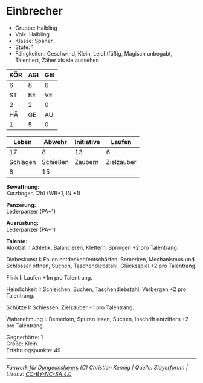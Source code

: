 # Einbrecher  
- Gruppe: Halbling  
- Volk: Halbling  
- Klasse: Späher  
- Stufe: 1  
- Fähigkeiten: Geschwind, Klein, Leichtfüßig, Magisch unbegabt, Talentiert, Zäher als sie aussehen  


| KÖR | AGI | GEI |  
| --- | --- | --- |  
| 6   | 8   | 6   |
| ST  | BE  | VE  |  
| 2   | 2   | 0   |
| HÄ  | GE  | AU  |  
| 1   | 5   | 0   |


| Leben    | Abwehr   | Initiative | Laufen     |
| -------- | -------- | ---------- | ---------- |
| 17       | 8        | 13         | 6          |
| Schlagen | Schießen | Zaubern    | Zielzauber |
| 8        | 15       |            |            |

**Bewaffnung:**  
Kurzbogen (2h) (WB+1, INI+1)

**Panzerung:**  
Lederpanzer (PA+1)

**Ausrüstung:**  
Lederpanzer (PA+1)

**Talente:**  
Akrobat I: Athletik, Balancieren, Klettern, Springen +2 pro Talentrang. 

Diebeskunst I: Fallen entdecken/entschärfen, Bemerken, Mechanismus und Schlösser öffnen, Suchen, Taschendiebstahl, Glücksspiel +2 pro Talentrang. 

Flink I: Laufen +1m pro Talentrang. 

Heimlichkeit I: Schleichen, Suchen, Taschendiebstahl, Verbergen +2 pro Talentrang. 

Schütze I: Schiessen, Zielzauber +1 pro Talentrang. 

Wahrnehmung I: Bemerken, Spuren lesen, Suchen, Inschrift entziffern +2 pro Talentrang. 


Gegnerhärte: 1  
Größe: Klein  
Erfahrungspunkte: 49  



___
*Fanwerk für [Dungeonslayers](https://www.dungeonslayers.net/) (C) Christian Kennig | Quelle: Slayerforum | Lizenz: [CC-BY-NC-SA 4.0](https://creativecommons.org/licenses/by-nc-sa/4.0/deed.de)*